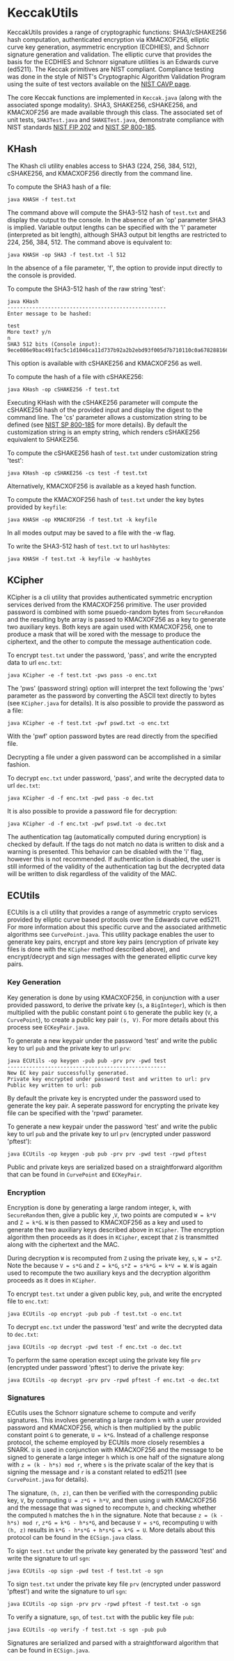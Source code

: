# KeccakUtils

KeccakUtils provides a range of cryptographic functions: SHA3/cSHAKE256 hash computation, authenticated encryption via KMACXOF256, elliptic curve key generation, asymmetric encryption (ECDHIES), and Schnorr signature generation and validation. The elliptic curve that provides the basis for the ECDHIES and Schnorr signature utilities is an Edwards curve (ed5211). The Keccak primitives are NIST compliant. Compliance testing was done in the style of NIST's Cryptographic Algorithm Validation Program using the suite of test vectors available on the [NIST CAVP page](https://csrc.nist.gov/Projects/cryptographic-algorithm-validation-program/Secure-Hashing).

The core Keccak functions are implemented in ```Keccak.java``` (along with the associated sponge modality). SHA3, SHAKE256, cSHAKE256, and KMACXOF256 are made available through this class. The associated set of unit tests, ```SHA3Test.java``` and ```SHAKETest.java```, demonstrate compliance with NIST standards [NIST FIP 202](https://nvlpubs.nist.gov/nistpubs/FIPS/NIST.FIPS.202.pdf) and [NIST SP 800-185](https://nvlpubs.nist.gov/nistpubs/SpecialPublications/NIST.SP.800-185.pdf).

## KHash
The Khash cli utility enables access to SHA3 (224, 256, 384, 512), cSHAKE256, and KMACXOF256 directly from the command line.

To compute the SHA3 hash of a file:

```aidl
java KHASH -f test.txt
```
The command above will compute the SHA3-512 hash of ```test.txt``` and display the output to the console. In the absence of an 'op' parameter SHA3 is implied. Variable output lengths can be specified with the 'l' parameter (interpreted as bit length), although SHA3 output bit lengths are restricted to 224, 256, 384, 512. The command above is equivalent to:

```aidl
java KHASH -op SHA3 -f test.txt -l 512
```

In the absence of a file parameter, 'f', the option to provide input directly to the console is provided. 

To compute the SHA3-512 hash of the raw string 'test':
```aidl
java KHash  
---------------------------------------------------
Enter message to be hashed:

test
More text? y/n
n
SHA3 512 bits (Console input): 
9ece086e9bac491fac5c1d1046ca11d737b92a2b2ebd93f005d7b710110c0a678288166e7fbe796883a4f2e9b3ca9f484f521d0ce464345cc1aec96779149c14
``` 
This option is available with cSHAKE256 and KMACXOF256 as well.

To compute the hash of a file with cSHAKE256:
```aidl
java KHash -op cSHAKE256 -f test.txt 
```
Executing KHash with the cSHAKE256 parameter will compute the cSHAKE256 hash of the provided input and display the digest to the command line. The 'cs' parameter allows a customization string to be defined (see [NIST SP 800-185](https://nvlpubs.nist.gov/nistpubs/SpecialPublications/NIST.SP.800-185.pdf) for more details). By default the customization string is an empty string, which renders cSHAKE256 equivalent to SHAKE256.

To compute the cSHAKE256 hash of ```test.txt``` under customization string 'test':
```aidl
java KHash -op cSHAKE256 -cs test -f test.txt 
```

Alternatively, KMACXOF256 is available as a keyed hash function. 

To compute the KMACXOF256 hash of ```test.txt``` under the key bytes provided by ```keyfile```:
```aidl
java KHASH -op KMACXOF256 -f test.txt -k keyfile 
```

In all modes output may be saved to a file with the -w flag. 

To write the SHA3-512 hash of ```test.txt``` to url ```hashbytes```:
```aidl
java KHASH -f test.txt -k keyfile -w hashbytes
```

## KCipher
KCipher is a cli utility that provides authenticated symmetric encryption services derived from the KMACXOF256 primitive. The user provided password is combined with some psuedo-random bytes from ```SecureRandom``` and the resulting byte array is passed to KMACXOF256 as a key to generate two auxiliary keys. Both keys are again used with KMACXOF256, one to produce a mask that will be xored with the message to produce the ciphertext, and the other to compute the message authentication code. 

To encrypt ```test.txt``` under the password, 'pass', and write the encrypted data to url ```enc.txt```:
```aidl
java KCipher -e -f test.txt -pws pass -o enc.txt 
```

The 'pws' (password string) option will interpret the text following the 'pws' parameter as the password by converting the ASCII text directly to bytes (see ```KCipher.java``` for details). It is also possible to provide the password as a file:

```aidl
java KCipher -e -f test.txt -pwf pswd.txt -o enc.txt
```
With the 'pwf' option password bytes are read directly from the specified file. 

Decrypting a file under a given password can be accomplished in a similar fashion.

To decrypt ```enc.txt``` under password, 'pass', and write the decrypted data to url ```dec.txt```:
```aidl
java KCipher -d -f enc.txt -pwd pass -o dec.txt
```
It is also possible to provide a password file for decryption:
```aidl
java KCipher -d -f enc.txt -pwf pswd.txt -o dec.txt
```

The authentication tag (automatically computed during encryption) is checked by default. If the tags do not match no data is written to disk and a warning is presented. This behavior can be disabled with the 'i' flag, however this is not recommended. If authentication is disabled, the user is still informed of the validity of the authentication tag but the decrypted data will be written to disk regardless of the validity of the MAC.

## ECUtils
ECUtils is a cli utility that provides a range of asymmetric crypto services provided by elliptic curve based protocols over the Edwards curve ed5211. For more information about this specific curve and the associated arithmetic algorithms see ```CurvePoint.java```. This utility package enables the user to generate key pairs, encrypt and store key pairs (encryption of private key files is done with the ```KCipher``` method described above), and encrypt/decrypt and sign messages with the generated elliptic curve key pairs.  

### Key Generation

Key generation is done by using KMACXOF256, in conjunction with a user provided password, to derive the private key (```s```, a ```BigInteger```), which is then multiplied with the public constant point ```G``` to generate the public key (```V```, a ```CurvePoint```), to create a public key pair ```(s, V)```. For more details about this process see ```ECKeyPair.java```. 

To generate a new keypair under the password 'test' and write the public key to url ```pub``` and the private key to url ```prv```:
```aidl
java ECUtils -op keygen -pub pub -prv prv -pwd test
---------------------------------------------------
New EC key pair successfully generated.
Private key encrypted under password test and written to url: prv
Public key written to url: pub
```
By default the private key is encrypted under the password used to generate the key pair. A seperate password for encrypting the private key file can be specified with the 'rpwd' parameter. 

To generate a new keypair under the password 'test' and write the public key to url ```pub``` and the private key to url ```prv``` (encrypted under password 'pftest'):
```aidl
java ECUtils -op keygen -pub pub -prv prv -pwd test -rpwd pftest
```
Public and private keys are serialized based on a straightforward algorithm that can be found in ```CurvePoint``` and ```ECKeyPair```. 

### Encryption
Encryption is done by generating a large random integer, ```k```, with ```SecureRandom``` then, give a public key ,```V```, two points are computed ```W = k*V``` and ```Z = k*G```. ```W``` is then passed to KMACXOF256 as a key and used to generate the two auxiliary keys described above in ```KCipher```. The encryption algorithm then proceeds as it does in ```KCipher```, except that ```Z``` is transmitted along with the ciphertext and the MAC. 

During decryption ```W``` is recomputed from ```Z``` using the private key, ```s```, ```W = s*Z```. Note the because ```V = s*G``` and ```Z = k*G```, ```s*Z = s*k*G = k*V = W```. ```W``` is again used to recompute the two auxiliary keys and the decryption algorithm proceeds as it does in ```KCipher```.

To encrypt ```test.txt``` under a given public key, ```pub```, and write the encrypted file to ```enc.txt```:
```aidl
java ECUtils -op encrypt -pub pub -f test.txt -o enc.txt
```

To decrypt ```enc.txt``` under the password 'test' and write the decrypted data to ```dec.txt```:
```aidl
java ECUtils -op decrypt -pwd test -f enc.txt -o dec.txt
```
To perform the same operation except using the private key file ```prv``` (encrypted under password 'pftest') to derive the private key:
```aidl
java ECUtils -op decrypt -prv prv -rpwd pftest -f enc.txt -o dec.txt
```

### Signatures
ECutils uses the Schnorr signature scheme to compute and verify signatures. This involves generating a large random ```k``` with a user provided password and KMACXOF256, which is then multiplied by the public constant point ```G``` to generate, ```U = k*G```. Instead of a challenge response protocol, the scheme employed by ECUtils more closely resembles a SNARK. ```U``` is used in conjunction with KMACXOF256 and the message to be signed to generate a large integer ```h``` which is one half of the signature along with ```z = (k - h*s) mod r```, where ```s``` is the private scalar of the key that is signing the message and ```r``` is a constant related to ed5211 (see ```CurvePoint.java``` for details). 

The signature, ```(h, z)```, can then be verified with the corresponding public key, ```V```, by computing ```U = z*G + h*V```, and then using ```U``` with KMACXOF256 and the message that was signed to recompute ```h```, and checking whether the computed ```h``` matches the ```h``` in the signature. Note that because ```z = (k - h*s) mod r```, ```z*G = k*G - h*s*G```, and because ```V = s*G```, recomputing ```U``` with ```(h, z)``` results in ```k*G - h*s*G + h*s*G = k*G = U```. More details about this protocol can be found in the ```ECSign.java``` class.

To sign ```test.txt``` under the private key generated by the password 'test' and write the signature to url ```sgn```:
```aidl
java ECUtils -op sign -pwd test -f test.txt -o sgn
``` 

To sign ```test.txt``` under the private key file ```prv``` (encrypted under password 'pftest') and write the signature to url ```sgn```:
```aidl
java ECUtils -op sign -prv prv -rpwd pftest -f test.txt -o sgn
```

To verify a signature, ```sgn```, of ```test.txt``` with the public key file ```pub```:
```aidl
java ECUtils -op verify -f test.txt -s sgn -pub pub
```

Signatures are serialized and parsed with a straightforward algorithm that can be found in ```ECSign.java```.